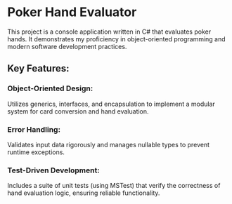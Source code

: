 # Poker Hand Evaluator

This project is a console application written in C# that evaluates poker hands. It demonstrates my proficiency in object-oriented programming and modern software development practices.

## Key Features:

### Object-Oriented Design: 
Utilizes generics, interfaces, and encapsulation to implement a modular system for card conversion and hand evaluation.

### Error Handling: 
Validates input data rigorously and manages nullable types to prevent runtime exceptions.

### Test-Driven Development: 
Includes a suite of unit tests (using MSTest) that verify the correctness of hand evaluation logic, ensuring reliable functionality.
